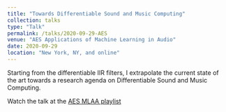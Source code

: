 ```yaml
---
title: "Towards Differentiable Sound and Music Computing"
collection: talks
type: "Talk"
permalink: /talks/2020-09-29-AES
venue: "AES Applications of Machine Learning in Audio"
date: 2020-09-29
location: "New York, NY, and online"
---
```


Starting from the differentiable IIR filters, I extrapolate the current state of the art towards a research agenda on Differentiable Sound and Music Computing.


Watch the talk at the [AES MLAA playlist](https://youtu.be/-qtjwTJgutk)

